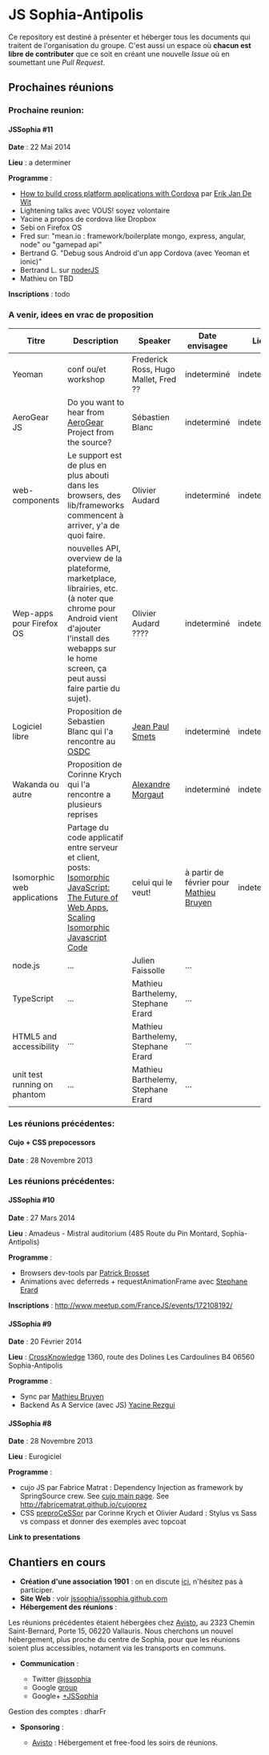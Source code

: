 JS Sophia-Antipolis
===================

Ce repository est destiné à présenter et héberger tous les documents qui traitent de l'organisation du groupe. 
C'est aussi un espace où **chacun est libre de contributer** que ce soit en créant une nouvelle _Issue_ où en soumettant une _Pull Request_.


Prochaines réunions
-----------------

### Prochaine reunion: 

#### JSSophia #11

**Date** : 22 Mai 2014

**Lieu** : a determiner

**Programme** : 

 - [How to build cross platform applications with Cordova](https://gist.github.com/edewit/6a19ccf0cfb845f6c849) par [Erik Jan De Wit](https://github.com/edewit)
 - Lightening talks avec VOUS! soyez volontaire
 - Yacine a propos de cordova like Dropbox
 - Sebi on Firefox OS
 - Fred sur: "mean.io : framework/boilerplate mongo, express, angular, node" ou "gamepad api"
 - Bertrand G. "Debug sous Android d'un app Cordova (avec Yeoman et ionic)"
 - Bertrand L. sur [noderJS](http://noder-js.ariatemplates.com/)
 - Mathieu on TBD 

**Inscriptions** : todo
 

### A venir, idees en vrac de proposition


| Titre        | Description           | Speaker  | Date envisagee | Lieu |
| ------------- |-------------| -----|-----|-----|
| Yeoman |conf ou/et workshop | Frederick Ross, Hugo Mallet, Fred ?? | indeterminé |indeterminé |
| AeroGear JS | Do you want to hear from [AeroGear](http://aerogear.org/) Project from the source? | Sébastien Blanc | indeterminé |indeterminé |
| web-components | Le support est de plus en plus abouti dans les browsers, des lib/frameworks commencent à arriver, y'a de quoi faire.| Olivier Audard | indeterminé |indeterminé |
| Wep-apps pour Firefox OS | nouvelles API, overview de la plateforme, marketplace, librairies, etc. (à noter que chrome pour Android vient d'ajouter l'install des webapps sur le home screen, ça peut aussi faire partie du sujet).| Olivier Audard ????  | indeterminé |indeterminé |
| Logiciel libre| Proposition de Sebastien Blanc qui l'a rencontre au [OSDC](http://osdc.fr/) | [Jean Paul Smets](http://10ans.dysruptiv.org/p/jean-paul-smets-ceo-nexedi.html)|indeterminé|indeterminé|
| Wakanda ou autre | Proposition de Corinne Krych qui l'a rencontre a plusieurs reprises| [Alexandre Morgaut](https://twitter.com/amorgaut)|indeterminé|indeterminé| 
| Isomorphic web applications | Partage du code applicatif entre serveur et client, posts: [Isomorphic JavaScript: The Future of Web Apps](http://nerds.airbnb.com/isomorphic-javascript-future-web-apps/), [Scaling Isomorphic Javascript Code](http://blog.nodejitsu.com/scaling-isomorphic-javascript-code) | celui qui le veut! | à partir de février pour [Mathieu Bruyen](https://twitter.com/mathbruyen) |indeterminé| 
| node.js | ... | Julien Faissolle | ...| 
| TypeScript | ... | Mathieu Barthelemy, Stephane Erard| ...| 
| HTML5 and accessibility | ... | Mathieu Barthelemy, Stephane Erard| ...| 
| unit test running on phantom | ... | Mathieu Barthelemy, Stephane Erard| ...| 


### Les réunions précédentes: 
#### Cujo + CSS prepocessors
**Date** : 28 Novembre 2013

### Les réunions précédentes: 

#### JSSophia #10

**Date** : 27 Mars 2014

**Lieu** : Amadeus - Mistral auditorium (485 Route du Pin Montard, Sophia-Antipolis)

**Programme** : 

 - Browsers dev-tools par [Patrick Brosset](https://github.com/captainbrosset)
 - Animations avec deferreds + requestAnimationFrame avec [Stephane Erard](https://github.com/stephaneerard)

**Inscriptions** : http://www.meetup.com/FranceJS/events/172108192/

#### JSSophia #9

**Date** : 20 Février 2014

**Lieu** : [CrossKnowledge](https://maps.google.fr/maps/ms?ie=UTF8&oe=UTF8&msa=0&msid=213516934606572649154.0004b250ffc74c0b7e5bc&dg=feature) 
1360, route des Dolines 
Les Cardoulines B4
06560 Sophia-Antipolis

**Programme** : 

 - Sync par [Mathieu Bruyen](https://twitter.com/mathbruyen) 
 - Backend As A Service (avec JS) [Yacine Rezgui](https://github.com/yrezgui)

#### JSSophia #8

**Date** : 28 Novembre 2013

**Lieu** : Eurogiciel

**Programme** : 

 - cujo JS par Fabrice Matrat : Dependency Injection as framework by SpringSource crew. See [cujo main page](http://cujojs.com/). See http://fabricematrat.github.io/cujoprez
 - CSS [preproCeSSor](http://corinnekrych.github.io/preproCeSSor) par Corinne Krych et Olivier Audard : Stylus vs Sass vs compass et donner des exemples avec topcoat

**Link to presentations**

Chantiers en cours
------------------

 - **Création d'une association 1901** : on en discute [ici](https://github.com/jssophia/organisation/issues/1), n'hésitez pas à participer.
 - **Site Web** : voir [jssophia/jssophia.github.com](https://github.com/jssophia/jssophia.github.com)
 - **Hébergement des réunions** : 

Les réunions précédentes étaient hébergées chez [Avisto](http://www.avisto.com), au 2323 Chemin Saint-Bernard, Porte 15, 06220 Vallauris. Nous cherchons un nouvel hébergement, plus proche du centre de Sophia, pour que les réunions soient plus accessibles, notament via les transports en communs. 

 - **Communication** :

   - Twitter [@jssophia](https://twitter.com/jssophia)
   - Google [group](http://groups.google.com/group/jssophia)
   - Google+ [+JSSophia](https://plus.google.com/u/0/b/114956544048074189590)

Gestion des comptes : dharFr

 - **Sponsoring** :
 
   - [Avisto](http://www.avisto.com) : Hébergement et free-food les soirs de réunions. 
